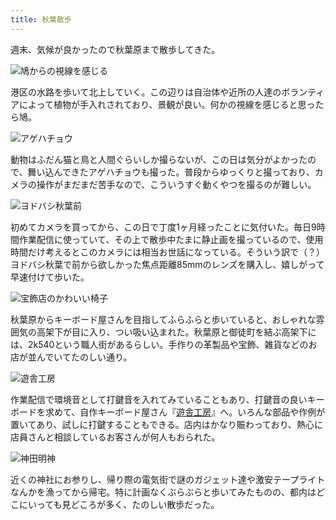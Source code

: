 ```yaml
---
title: 秋葉散歩
---
```

週末、気候が良かったので秋葉原まで散歩してきた。

![](https://lh4.googleusercontent.com/jqlG79Luxs3K7hGcJmQXt5j6_mvh3l02tRv40WkdGsiKjtURI8QE2eEbYdRYs6SytNipFEX_0qfUO79A4jTh9Epib6MMZMfykHaGmiKQUKDSJC_2eFajBhdX7hzUFsEYA2c1ZwDZ_EX2xC_wiGqQU-y3rncW8aYE83bzWZq12FGoqLbEEwiFqTNILA "鳩からの視線を感じる")

港区の水路を歩いて北上していく。この辺りは自治体や近所の人達のボランティアによって植物が手入れされており、景観が良い。何かの視線を感じると思ったら鳩。

![](https://lh5.googleusercontent.com/2R0tFrNT6bmE__ddeRejzQ6aFc6oGoOJpGasR8AbMhvhtMbSNoDvFpuPckt7QBWHYScYjggxqCzZ5AwVfCKCCj_xL9yID7dVfi499SvdMHpY6LintHAGdqo-wd6OV2ZBVd5iSZlaqewT7bs11LSf2jZqgxVy8G2JAws5qX0WYpP8Pmf_iXKgVyi8MA "アゲハチョウ")

動物はふだん猫と鳥と人間ぐらいしか撮らないが、この日は気分がよかったので、舞い込んできたアゲハチョウも撮った。普段からゆっくりと撮っており、カメラの操作がまだまだ苦手なので、こういうすぐ動くやつを撮るのが難しい。

![](https://lh6.googleusercontent.com/wCSpuTRPevf-iDSorKEbQgziddG-8NjHG_W0rzcRoS4PNYEO5IX6T45Ta4FmtPhkEz8e5rRzmiitNg4Ookf6o3xZL4k0ilJuqW5AEuVtQisKB27f8bwRLwfEV84qTh6fAr8PMqQFk2C2eZP07gTMl9-EN6m8PyVLqlZ4TGNbV517xUWE6jYIoJuNsA "ヨドバシ秋葉前")

初めてカメラを買ってから、この日で丁度1ヶ月経ったことに気付いた。毎日9時間作業配信に使っていて、その上で散歩中たまに静止画を撮っているので、使用時間だけ考えるとこのカメラには相当お世話になっている。そういう訳で（？）ヨドバシ秋葉で前から欲しかった焦点距離85mmのレンズを購入し、嬉しがって早速付けて歩いた。

![](https://lh6.googleusercontent.com/_ltIc2nDKPPQKp8aO1_3RWynpg6fCfznxOQZRSEY3YNyEG4c0oypcI4AnTJAx_PvI9HQUGwU6MWeVY390SkyGDFvRJbvZmhi16Ahcp0UcTnQ7meG7xgYpN780Jl60WEuU67yT8sIJaLx3u5bNmNBY5c_FqdoZF17Qn7EGLNp15HNgxlxzMIw5ezQUw "宝飾店のかわいい椅子")

秋葉原からキーボード屋さんを目指してふらふらと歩いていると、おしゃれな雰囲気の高架下が目に入り、つい吸い込まれた。秋葉原と御徒町を結ぶ高架下には、2k540という職人街があるらしい。手作りの革製品や宝飾、雑貨などのお店が並んでいてたのしい通り。

![](https://lh5.googleusercontent.com/uFYAlO7-Sjx-7p44Lc3kMo_0TqHnJYq5qopqDCk58TB3iejSk6vQDIjhJeIS2uvTpWTVJQw-PTh31fG-5FERkUqPdVXIU0e2Olx-38khieslwtclkNHK0KdDxjYebzy8U4UGe_PFqBeQzukLLGGTTRjak2SysvVM0dt2yRfaKDAtRUhC_JzoXWSKgA "遊舎工房")

作業配信で環境音として打鍵音を入れてみていることもあり、打鍵音の良いキーボードを求めて、自作キーボード屋さん『[遊舎工房](https://yushakobo.jp/)』へ。いろんな部品や作例が置いてあり、試しに打鍵することもできる。店内はかなり賑わっており、熱心に店員さんと相談しているお客さんが何人もおられた。

![](https://lh4.googleusercontent.com/nk-2DY-PuBlvioBJhU9OUg7shQxBBvejhSR3K6nX1p-wkfiwX1OWQMDYXgFqiYaK55XO4w34MR8XdpdLm_TbUEH3G89G9poCDucdVsLQvZ0n1c2Fkg_sohTw-fBoxQXZmMvw8vngzcmOBthfLE8HprKhrXpEVBd530rkCOBfHbUe-KstgOSXko9oww "神田明神")

近くの神社にお参りし、帰り際の電気街で謎のガジェット達や激安テープライトなんかを漁ってから帰宅。特に計画なくぶらぶらと歩いてみたものの、都内はどこにいっても見どころが多く、たのしい散歩だった。
